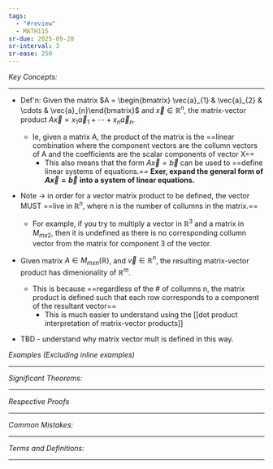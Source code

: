 ```yaml
---
tags:
  - "#review"
  - MATH115
sr-due: 2025-09-20
sr-interval: 3
sr-ease: 250
---
```

*Key Concepts:*
___

- Def'n: Given the matrix $A = \begin{bmatrix} \vec{a}_{1} & \vec{a}_{2} & \cdots & \vec{a}_{n}\end{bmatrix}$ and $\vec{x} \in {\mathbb{R}}^n$, the matrix-vector product $A\vec{x} = x_{1}\vec{a}_{1} + \cdots + x_{n}\vec{a}_{n}$.
	- Ie, given a matrix A, the product of the matrix is the ==linear combination where the component vectors are the collumn vectors of A and the coefficients are the scalar components of vector X==
		- This also means that the form $A\vec{x}=\vec{b}$ can be used to ==define linear systems of equations.== **Exer, expand the general form of $A\vec{x}=\vec{b}$** **into a system of linear equations.**
- Note -> in order for a vector matrix product to be defined, the vector MUST ==live in $\mathbb{R}^n$, where n is the number of collumns in the matrix.==
	- For example, if you try to multiply a vector in $\mathbb{R}^3$ and a matrix in $M_{mx2}$, then it is undefined as there is no corresponding collumn vector from the matrix for component 3 of the vector. 
- Given matrix $A \in M_{mxn}(\mathbb{R})$, and $\vec{v}\in \mathbb{R}^n$, the resulting matrix-vector product has dimenionality of $\mathbb{R}^{m}$.
	- This is because ==regardless of the # of collumns n, the matrix product is defined such that each row corresponds to a component of the resultant vector==
		- This is much easier to understand using the [[dot product interpretation of matrix-vector products]]

- TBD - understand why matrix vector mult is defined in this way. 



*Examples (Excluding inline examples)* 
___

*Significant Theorems:*
___

*Respective Proofs*
___

*Common Mistakes:*
___

*Terms and Definitions:*
___

